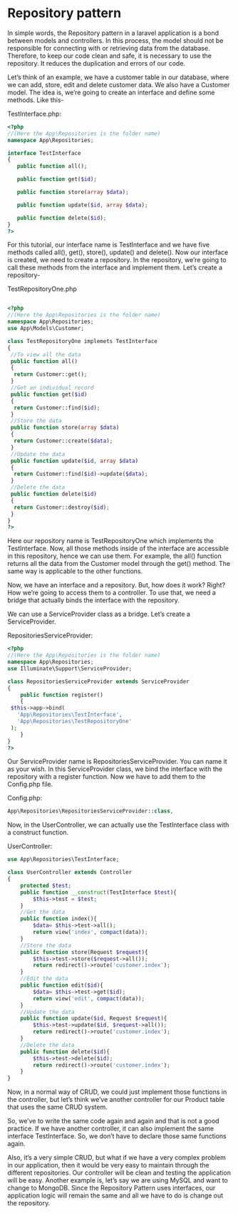 # Repository pattern

In simple words, the Repository pattern in a laravel application is a bond between models and controllers. In this process, the model should not be responsible for connecting with or retrieving data from the database. Therefore, to keep our code clean and safe, it is necessary to use the repository. It reduces the duplication and errors of our code.

Let’s think of an example, we have a customer table in our database, where we can add, store, edit and delete customer data. We also have a Customer model. The idea is, we’re going to create an interface and define some methods. Like this-

TestInterface.php:

```php
<?php
//(Here the App\Repositories is the folder name)
namespace App\Repositories;

interface TestInterface
{
   public function all();

   public function get($id);

   public function store(array $data);

   public function update($id, array $data); 

   public function delete($id);
}
?>
```

For this tutorial, our interface name is TestInterface and we have five methods called all(), get(), store(), update() and delete(). Now our interface is created, we need to create a repository. In the repository, we’re going to call these methods from the interface and implement them. Let’s create a repository-

TestRepositoryOne.php

```php

<?php
//(Here the App\Repositories is the folder name)
namespace App\Repositories;
use App\Models\Customer;

class TestRepositoryOne implemets TestInterface
{
 //To view all the data
 public function all()
 {
  return Customer::get();
 }
 //Get an individual record
 public function get($id)
 {
  return Customer::find($id);
 }
 //Store the data
 public function store(array $data)
 {
  return Customer::create($data);
 }
 //Update the data
 public function update($id, array $data)
 {
  return Customer::find($id)->update($data);
 }
 //Delete the data
 public function delete($id)
 {
  return Customer::destroy($id);
 }
}
?>

```

Here our repository name is TestRepositoryOne which implements the TestInterface. Now, all those methods inside of the interface are accessible in this repository, hence we can use them. For example, the all() function returns all the data from the Customer model through the get() method. The same way is applicable to the other functions.

Now, we have an interface and a repository. But, how does it work? Right? How we’re going to access them to a controller. To use that, we need a bridge that actually binds the interface with the repository.

We can use a ServiceProvider class as a bridge. Let’s create a ServiceProvider.

RepositoriesServiceProvider:

```php
<?php
//(Here the App\Repositories is the folder name)
namespace App\Repositories;
use Illuminate\Support\ServiceProvider;

class RepositoriesServiceProvider extends ServiceProvider
{
    public function register()
    {
 $this->app->bind(
   'App\Repositories\TestInterface',
   'App\Repositories\TestRepositoryOne'
 );
    }
}
?>
```

Our ServiceProvider name is RepositoriesServiceProvider. You can name it as your wish. In this ServiceProvider class, we bind the interface with the repository with a register function. Now we have to add them to the Config.php file.

Config.php:

```php
App\Repositories\RepositoriesServiceProvider::class,
```

Now, in the UserController, we can actually use the TestInterface class with a construct function.

UserController:

```php
use App\Repositories\TestInterface;

class UserController extends Controller
{
    protected $test;
    public function __construct(TestInterface $test){
        $this->test = $test;
    }
    //Get the data
    public function index(){
        $data= $this->test->all();
        return view('index', compact(data));
    }
    //Store the data
    public function store(Request $request){
        $this->test->store($request->all());
        return redirect()->route('customer.index');
    }
    //Edit the data
    public function edit($id){
        $data= $this->test->get($id);
        return view('edit', compact(data));
    }
    //Update the data
    public function update($id, Request $request){
        $this->test->update($id, $request->all());
        return redirect()->route('customer.index');
    }
    //Delete the data
    public function delete($id){
        $this->test->delete($id);
        return redirect()->route('customer.index');
    }
}
```

Now, in a normal way of CRUD, we could just implement those functions in the controller, but let’s think we’ve another controller for our Product table that uses the same CRUD system.

So, we’ve to write the same code again and again and that is not a good practice. If we have another controller, it can also implement the same interface TestInterface. So, we don’t have to declare those same functions again.

Also, it’s a very simple CRUD, but what if we have a very complex problem in our application, then it would be very easy to maintain through the different repositories. Our controller will be clean and testing the application will be easy. Another example is, let’s say we are using MySQL and want to change to MongoDB. Since the Repository Pattern uses interfaces, our application logic will remain the same and all we have to do is change out the repository.
